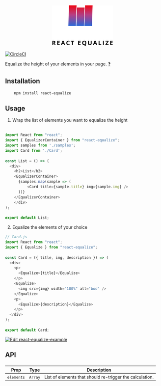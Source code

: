 <p align="center">
  <img src="https://github.com/neomaxzero/react-equalize/blob/master/assets/react-equalize.png?raw=true" alt="logo react equalize"  width="200px"/>
</p>

[![CircleCI](https://circleci.com/gh/neomaxzero/react-equalize.svg?style=shield)](https://circleci.com/gh/neomaxzero/react-equalize)

Equalize the height of your elements in your page. [:question:](https://raw.githubusercontent.com/neomaxzero/react-equalize/master/zictu.csb.app_.png)

## Installation

```bash
    npm install react-equalize
```

## Usage

1. Wrap the list of elements you want to equalize the height

```javascript

import React from "react";
import { EqualizerContainer } from "react-equalize";
import samples from './samples';
import Card from './Card';

const List = () => (
  <div>
    <h2>List</h2>
    <EqualizerContainer>
      {samples.map(sample => (
	      <Card title={sample.title} img={sample.img} />
      ))}
    </EqualizerContainer>
	</div>
);

export default List;

```

2. Equalize the elements of your choice
```javascript
// Card.js
import React from "react";
import { Equalize } from "react-equalize";

const Card = ({ title, img, description }) => (
  <div>
    <p>
      <Equalize>{title}</Equalize>
    </p>
    <Equalize>
      <img src={img} width="100%" alt="boo" />
    </Equalize>
    <p>
      <Equalize>{description}</Equalize>
    </p>
  </div>
);

export default Card;

```

[![Edit react-equalize-example](https://codesandbox.io/static/img/play-codesandbox.svg)](https://codesandbox.io/s/xenodochial-stallman-zictu?fontsize=14&hidenavigation=1&theme=dark)

## API 

### <EqualizerContainer />

| Prop | Type | Description |
| --- | :---: | --- |
| `elements` | `Array` | List of elements that should re-trigger the calculation.
